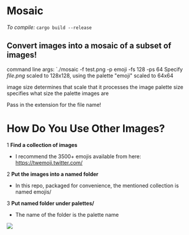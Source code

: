 # Mosaic
*To compile:* `cargo build --release`
## Convert images into a mosaic of a subset of images!


command line args:
`./mosaic -f test.png -p emoji -fs 128 -ps 64
Specify *file.png* scaled to 128x128, using the palette "emoji" scaled to 64x64

image size determines that scale that it processes the image
palette size specifies what size the palette images are

Pass in the extension for the file name!

# How Do You Use Other Images?
1 **Find a collection of images**
- I recommend the 3500+ emojis available from here: https://twemoji.twitter.com/

2 **Put the images into a named folder**
- In this repo, packaged for convenience, the mentioned collection is named emojis/

3 **Put named folder under palettes/**
- The name of the folder is the palette name


![](https://ninja.dog/3SVRMe.jpg)
